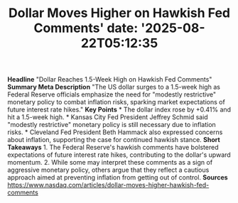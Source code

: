 ﻿---
title: "Dollar Moves Higher on Hawkish Fed Comments'
date: '2025-08-22T05:12:35"
category: "Markets"
summary: ""
slug: "dollar moves higher on hawkish fed comments"
source_urls:
  - "https://www.nasdaq.com/articles/dollar-moves-higher-hawkish-fed-comments"
seo:
  title: "Dollar Moves Higher on Hawkish Fed Comments | Hash n Hedge'
  description: '"
  keywords: ["news", "markets", "brief"]
---
**Headline** "Dollar Reaches 1.5-Week High on Hawkish Fed Comments"  **Summary Meta Description** "The US dollar surges to a 1.5-week high as Federal Reserve officials emphasize the need for "modestly restrictive" monetary policy to combat inflation risks, sparking market expectations of future interest rate hikes."  **Key Points**  * The dollar index rose by +0.41% and hit a 1.5-week high. * Kansas City Fed President Jeffrey Schmid said "modestly restrictive" monetary policy is still necessary due to inflation risks. * Cleveland Fed President Beth Hammack also expressed concerns about inflation, supporting the case for continued hawkish stance.  **Short Takeaways**  1. The Federal Reserve's hawkish comments have bolstered expectations of future interest rate hikes, contributing to the dollar's upward momentum. 2. While some may interpret these comments as a sign of aggressive monetary policy, others argue that they reflect a cautious approach aimed at preventing inflation from getting out of control.  **Sources** https://www.nasdaq.com/articles/dollar-moves-higher-hawkish-fed-comments 
